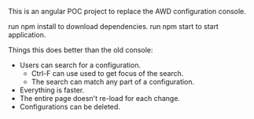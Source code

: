 This is an angular POC project to replace the AWD configuration console.

run npm install to download dependencies.
run npm start to start application.

Things this does better than the old console:
* Users can search for a configuration.
    * Ctrl-F can use used to get focus of the search.
    * The search can match any part of a configuration.
* Everything is faster.
* The entire page doesn't re-load for each change.
* Configurations can be deleted.

